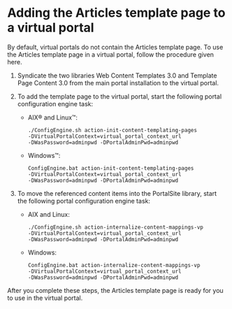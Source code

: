 # Adding the Articles template page to a virtual portal

By default, virtual portals do not contain the Articles template page. To use the Articles template page in a virtual portal, follow the procedure given here.

1.  Syndicate the two libraries Web Content Templates 3.0 and Template Page Content 3.0 from the main portal installation to the virtual portal.

2.  To add the template page to the virtual portal, start the following portal configuration engine task:

    -   AIX® and Linux™:

        ```
        ./ConfigEngine.sh action-init-content-templating-pages
        -DVirtualPortalContext=virtual_portal_context_url
        -DWasPassword=adminpwd -DPortalAdminPwd=adminpwd
        ```

    -   Windows™:

        ```
        ConfigEngine.bat action-init-content-templating-pages
        -DVirtualPortalContext=virtual_portal_context_url
        -DWasPassword=adminpwd -DPortalAdminPwd=adminpwd
        ```

3.  To move the referenced content items into the PortalSite library, start the following portal configuration engine task:

    -   AIX and Linux:

        ```
        ./ConfigEngine.sh action-internalize-content-mappings-vp
        -DVirtualPortalContext=virtual_portal_context_url
        -DWasPassword=adminpwd -DPortalAdminPwd=adminpwd
        ```

    -   Windows:

        ```
        ConfigEngine.bat action-internalize-content-mappings-vp
        -DVirtualPortalContext=virtual_portal_context_url
        -DWasPassword=adminpwd -DPortalAdminPwd=adminpwd
        ```


After you complete these steps, the Articles template page is ready for you to use in the virtual portal.


